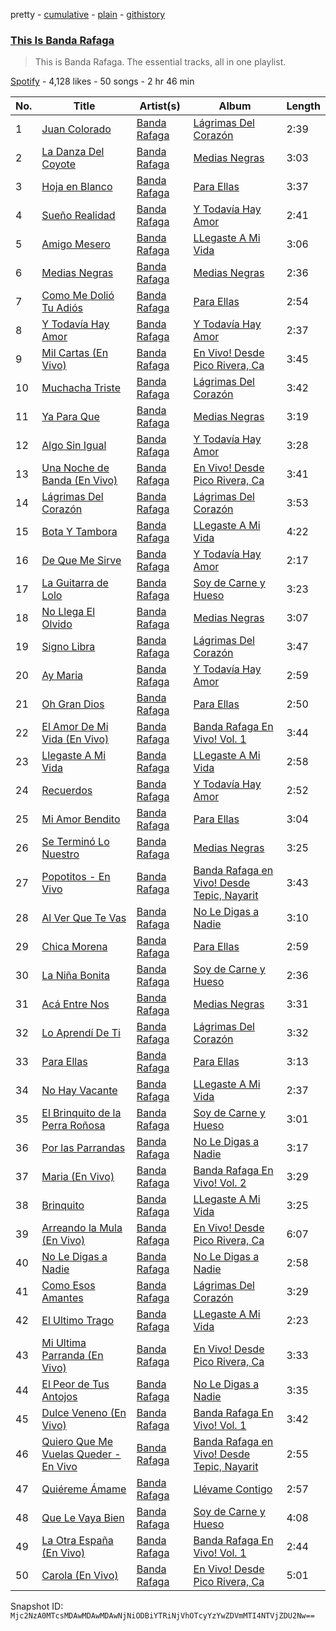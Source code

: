 pretty - [cumulative](/playlists/cumulative/37i9dQZF1DZ06evO4s7DZn.md) - [plain](/playlists/plain/37i9dQZF1DZ06evO4s7DZn) - [githistory](https://github.githistory.xyz/mackorone/spotify-playlist-archive/blob/main/playlists/plain/37i9dQZF1DZ06evO4s7DZn)

### [This Is Banda Rafaga](https://open.spotify.com/playlist/37i9dQZF1DZ06evO4s7DZn)

> This is Banda Rafaga\. The essential tracks, all in one playlist.

[Spotify](https://open.spotify.com/user/spotify) - 4,128 likes - 50 songs - 2 hr 46 min

| No. | Title | Artist(s) | Album | Length |
|---|---|---|---|---|
| 1 | [Juan Colorado](https://open.spotify.com/track/2ddBgXnu6BB9pQNTbf0v5t) | [Banda Rafaga](https://open.spotify.com/artist/7wkJfPIttlgTC5P9dLhqzJ) | [Lágrimas Del Corazón](https://open.spotify.com/album/69OJ2MI81EAxVs7alXIX82) | 2:39 |
| 2 | [La Danza Del Coyote](https://open.spotify.com/track/2mIy6LxmVeUS0WKSclC81G) | [Banda Rafaga](https://open.spotify.com/artist/7wkJfPIttlgTC5P9dLhqzJ) | [Medias Negras](https://open.spotify.com/album/2H4kDjp9o09GAy3BYh61dr) | 3:03 |
| 3 | [Hoja en Blanco](https://open.spotify.com/track/4uOfm8oGMeY0oagM3IHZGI) | [Banda Rafaga](https://open.spotify.com/artist/7wkJfPIttlgTC5P9dLhqzJ) | [Para Ellas](https://open.spotify.com/album/0PtRxQa8bn2Twomg9uwL39) | 3:37 |
| 4 | [Sueño Realidad](https://open.spotify.com/track/7Gv1d49D60wRv7n6LU6eRk) | [Banda Rafaga](https://open.spotify.com/artist/7wkJfPIttlgTC5P9dLhqzJ) | [Y Todavía Hay Amor](https://open.spotify.com/album/4DnkB5NeZ51czGipXVAkWF) | 2:41 |
| 5 | [Amigo Mesero](https://open.spotify.com/track/3xy3UDy7Yqv60LAjM8AuAB) | [Banda Rafaga](https://open.spotify.com/artist/7wkJfPIttlgTC5P9dLhqzJ) | [LLegaste A Mi Vida](https://open.spotify.com/album/7i0tEg5t19kUfUI0ZB9oYb) | 3:06 |
| 6 | [Medias Negras](https://open.spotify.com/track/1lL1b0bvPS9CrGiKrLIlFq) | [Banda Rafaga](https://open.spotify.com/artist/7wkJfPIttlgTC5P9dLhqzJ) | [Medias Negras](https://open.spotify.com/album/2H4kDjp9o09GAy3BYh61dr) | 2:36 |
| 7 | [Como Me Dolió Tu Adiós](https://open.spotify.com/track/6ftWmU96nKeUc8yvNcCHig) | [Banda Rafaga](https://open.spotify.com/artist/7wkJfPIttlgTC5P9dLhqzJ) | [Para Ellas](https://open.spotify.com/album/0PtRxQa8bn2Twomg9uwL39) | 2:54 |
| 8 | [Y Todavía Hay Amor](https://open.spotify.com/track/06lla8LEMeZ7zV4YILOpA2) | [Banda Rafaga](https://open.spotify.com/artist/7wkJfPIttlgTC5P9dLhqzJ) | [Y Todavía Hay Amor](https://open.spotify.com/album/4DnkB5NeZ51czGipXVAkWF) | 2:37 |
| 9 | [Mil Cartas \(En Vivo\)](https://open.spotify.com/track/2STXme6kGlOn40oJwgpZH4) | [Banda Rafaga](https://open.spotify.com/artist/7wkJfPIttlgTC5P9dLhqzJ) | [En Vivo! Desde Pico Rivera, Ca](https://open.spotify.com/album/4XqFliWLK6IJUXGeFVFArd) | 3:45 |
| 10 | [Muchacha Triste](https://open.spotify.com/track/6c8cEuIVJWZ251jfCunb0T) | [Banda Rafaga](https://open.spotify.com/artist/7wkJfPIttlgTC5P9dLhqzJ) | [Lágrimas Del Corazón](https://open.spotify.com/album/69OJ2MI81EAxVs7alXIX82) | 3:42 |
| 11 | [Ya Para Que](https://open.spotify.com/track/2vnldLYSPCg2gAuZRnnWjx) | [Banda Rafaga](https://open.spotify.com/artist/7wkJfPIttlgTC5P9dLhqzJ) | [Medias Negras](https://open.spotify.com/album/2H4kDjp9o09GAy3BYh61dr) | 3:19 |
| 12 | [Algo Sin Igual](https://open.spotify.com/track/0rpugJvfFm3y9UQ244wfXX) | [Banda Rafaga](https://open.spotify.com/artist/7wkJfPIttlgTC5P9dLhqzJ) | [Y Todavía Hay Amor](https://open.spotify.com/album/4DnkB5NeZ51czGipXVAkWF) | 3:28 |
| 13 | [Una Noche de Banda \(En Vivo\)](https://open.spotify.com/track/3ElZIDd1aUw8YXCmyB9FIi) | [Banda Rafaga](https://open.spotify.com/artist/7wkJfPIttlgTC5P9dLhqzJ) | [En Vivo! Desde Pico Rivera, Ca](https://open.spotify.com/album/4XqFliWLK6IJUXGeFVFArd) | 3:41 |
| 14 | [Lágrimas Del Corazón](https://open.spotify.com/track/3QGhTa9qbJbTqrNdYJMF0z) | [Banda Rafaga](https://open.spotify.com/artist/7wkJfPIttlgTC5P9dLhqzJ) | [Lágrimas Del Corazón](https://open.spotify.com/album/69OJ2MI81EAxVs7alXIX82) | 3:53 |
| 15 | [Bota Y Tambora](https://open.spotify.com/track/6Xr8tCaYqmOhnbicXfZJHL) | [Banda Rafaga](https://open.spotify.com/artist/7wkJfPIttlgTC5P9dLhqzJ) | [LLegaste A Mi Vida](https://open.spotify.com/album/7i0tEg5t19kUfUI0ZB9oYb) | 4:22 |
| 16 | [De Que Me Sirve](https://open.spotify.com/track/20WWOcsooLMpsxCroHVAEP) | [Banda Rafaga](https://open.spotify.com/artist/7wkJfPIttlgTC5P9dLhqzJ) | [Y Todavía Hay Amor](https://open.spotify.com/album/4DnkB5NeZ51czGipXVAkWF) | 2:17 |
| 17 | [La Guitarra de Lolo](https://open.spotify.com/track/3Jw3jrSecqtTkc8F4uPvV4) | [Banda Rafaga](https://open.spotify.com/artist/7wkJfPIttlgTC5P9dLhqzJ) | [Soy de Carne y Hueso](https://open.spotify.com/album/1Z0XIv35WxRIsrHFERZfBq) | 3:23 |
| 18 | [No Llega El Olvido](https://open.spotify.com/track/6tzP3K1dS3AW7b0byZwSnd) | [Banda Rafaga](https://open.spotify.com/artist/7wkJfPIttlgTC5P9dLhqzJ) | [Medias Negras](https://open.spotify.com/album/2H4kDjp9o09GAy3BYh61dr) | 3:07 |
| 19 | [Signo Libra](https://open.spotify.com/track/5KwNLf671dgPXwECPw9glC) | [Banda Rafaga](https://open.spotify.com/artist/7wkJfPIttlgTC5P9dLhqzJ) | [Lágrimas Del Corazón](https://open.spotify.com/album/69OJ2MI81EAxVs7alXIX82) | 3:47 |
| 20 | [Ay Maria](https://open.spotify.com/track/3bp4N1zh3mq0nSX2NXv6Yd) | [Banda Rafaga](https://open.spotify.com/artist/7wkJfPIttlgTC5P9dLhqzJ) | [Y Todavía Hay Amor](https://open.spotify.com/album/4DnkB5NeZ51czGipXVAkWF) | 2:59 |
| 21 | [Oh Gran Dios](https://open.spotify.com/track/3ThVhCjqErJsuajFsMLn3H) | [Banda Rafaga](https://open.spotify.com/artist/7wkJfPIttlgTC5P9dLhqzJ) | [Para Ellas](https://open.spotify.com/album/0PtRxQa8bn2Twomg9uwL39) | 2:50 |
| 22 | [El Amor De Mi Vida \(En Vivo\)](https://open.spotify.com/track/7oM97CJuWWbqVl1LB4929o) | [Banda Rafaga](https://open.spotify.com/artist/7wkJfPIttlgTC5P9dLhqzJ) | [Banda Rafaga En Vivo! Vol\. 1](https://open.spotify.com/album/2qUPiJ1BajcT1xtC3fdO4a) | 3:44 |
| 23 | [Llegaste A Mi Vida](https://open.spotify.com/track/029iHUnTzyQntyEuWzpnVX) | [Banda Rafaga](https://open.spotify.com/artist/7wkJfPIttlgTC5P9dLhqzJ) | [LLegaste A Mi Vida](https://open.spotify.com/album/7i0tEg5t19kUfUI0ZB9oYb) | 2:58 |
| 24 | [Recuerdos](https://open.spotify.com/track/4FTYTe4HEV7K7mcRLC1MlC) | [Banda Rafaga](https://open.spotify.com/artist/7wkJfPIttlgTC5P9dLhqzJ) | [Y Todavía Hay Amor](https://open.spotify.com/album/4DnkB5NeZ51czGipXVAkWF) | 2:52 |
| 25 | [Mi Amor Bendito](https://open.spotify.com/track/5gIPwxhkCDameLVPiykU8n) | [Banda Rafaga](https://open.spotify.com/artist/7wkJfPIttlgTC5P9dLhqzJ) | [Para Ellas](https://open.spotify.com/album/0PtRxQa8bn2Twomg9uwL39) | 3:04 |
| 26 | [Se Terminó Lo Nuestro](https://open.spotify.com/track/4i3HvUEFP36nhC0jw6aOr7) | [Banda Rafaga](https://open.spotify.com/artist/7wkJfPIttlgTC5P9dLhqzJ) | [Medias Negras](https://open.spotify.com/album/2H4kDjp9o09GAy3BYh61dr) | 3:25 |
| 27 | [Popotitos \- En Vivo](https://open.spotify.com/track/0Pgt6d2p8pc53Qg7iwaqDg) | [Banda Rafaga](https://open.spotify.com/artist/7wkJfPIttlgTC5P9dLhqzJ) | [Banda Rafaga en Vivo! Desde Tepic, Nayarit](https://open.spotify.com/album/43Ub9pI2gNLDPGBY1H3PAp) | 3:43 |
| 28 | [Al Ver Que Te Vas](https://open.spotify.com/track/5itRE7txzHA6KVh3YYqq7D) | [Banda Rafaga](https://open.spotify.com/artist/7wkJfPIttlgTC5P9dLhqzJ) | [No Le Digas a Nadie](https://open.spotify.com/album/7BCtUlBeAMEfqUnQayCSSO) | 3:10 |
| 29 | [Chica Morena](https://open.spotify.com/track/0PZaUXCznCRq1efUqKXLbx) | [Banda Rafaga](https://open.spotify.com/artist/7wkJfPIttlgTC5P9dLhqzJ) | [Para Ellas](https://open.spotify.com/album/0PtRxQa8bn2Twomg9uwL39) | 2:59 |
| 30 | [La Niña Bonita](https://open.spotify.com/track/1d7fUmpDbiG9YFyDWh7991) | [Banda Rafaga](https://open.spotify.com/artist/7wkJfPIttlgTC5P9dLhqzJ) | [Soy de Carne y Hueso](https://open.spotify.com/album/1Z0XIv35WxRIsrHFERZfBq) | 2:36 |
| 31 | [Acá Entre Nos](https://open.spotify.com/track/5T16vHkpTCicWVmQTOMw4m) | [Banda Rafaga](https://open.spotify.com/artist/7wkJfPIttlgTC5P9dLhqzJ) | [Medias Negras](https://open.spotify.com/album/2H4kDjp9o09GAy3BYh61dr) | 3:31 |
| 32 | [Lo Aprendí De Ti](https://open.spotify.com/track/032qb1vSAmnIvg6rz2axRo) | [Banda Rafaga](https://open.spotify.com/artist/7wkJfPIttlgTC5P9dLhqzJ) | [Lágrimas Del Corazón](https://open.spotify.com/album/69OJ2MI81EAxVs7alXIX82) | 3:32 |
| 33 | [Para Ellas](https://open.spotify.com/track/0NB5GkAROV33z5pDY7GGpu) | [Banda Rafaga](https://open.spotify.com/artist/7wkJfPIttlgTC5P9dLhqzJ) | [Para Ellas](https://open.spotify.com/album/0PtRxQa8bn2Twomg9uwL39) | 3:13 |
| 34 | [No Hay Vacante](https://open.spotify.com/track/1dLLZZ5dt0YfSHjIQ24rB1) | [Banda Rafaga](https://open.spotify.com/artist/7wkJfPIttlgTC5P9dLhqzJ) | [LLegaste A Mi Vida](https://open.spotify.com/album/7i0tEg5t19kUfUI0ZB9oYb) | 2:37 |
| 35 | [El Brinquito de la Perra Roñosa](https://open.spotify.com/track/5t1g30K4DhRSkiIgichk5f) | [Banda Rafaga](https://open.spotify.com/artist/7wkJfPIttlgTC5P9dLhqzJ) | [Soy de Carne y Hueso](https://open.spotify.com/album/1Z0XIv35WxRIsrHFERZfBq) | 3:01 |
| 36 | [Por las Parrandas](https://open.spotify.com/track/7gi9iHWtxeFMTTq3LUo9Up) | [Banda Rafaga](https://open.spotify.com/artist/7wkJfPIttlgTC5P9dLhqzJ) | [No Le Digas a Nadie](https://open.spotify.com/album/7BCtUlBeAMEfqUnQayCSSO) | 3:17 |
| 37 | [Maria \(En Vivo\)](https://open.spotify.com/track/2h365HybcKLxGGyyTphQhy) | [Banda Rafaga](https://open.spotify.com/artist/7wkJfPIttlgTC5P9dLhqzJ) | [Banda Rafaga En Vivo! Vol\. 2](https://open.spotify.com/album/3FEiGlYvGOUMf4w0HA0EDr) | 3:29 |
| 38 | [Brinquito](https://open.spotify.com/track/3v8nP78dVokQOUkABtUKBR) | [Banda Rafaga](https://open.spotify.com/artist/7wkJfPIttlgTC5P9dLhqzJ) | [LLegaste A Mi Vida](https://open.spotify.com/album/7i0tEg5t19kUfUI0ZB9oYb) | 3:25 |
| 39 | [Arreando la Mula \(En Vivo\)](https://open.spotify.com/track/2EkP0U9x1onGPj26aeIdvb) | [Banda Rafaga](https://open.spotify.com/artist/7wkJfPIttlgTC5P9dLhqzJ) | [En Vivo! Desde Pico Rivera, Ca](https://open.spotify.com/album/4XqFliWLK6IJUXGeFVFArd) | 6:07 |
| 40 | [No Le Digas a Nadie](https://open.spotify.com/track/31X7Ra9TlstdzHE4zTaEJu) | [Banda Rafaga](https://open.spotify.com/artist/7wkJfPIttlgTC5P9dLhqzJ) | [No Le Digas a Nadie](https://open.spotify.com/album/7BCtUlBeAMEfqUnQayCSSO) | 2:58 |
| 41 | [Como Esos Amantes](https://open.spotify.com/track/3VuLKZImxOy2bpMaA6ECB0) | [Banda Rafaga](https://open.spotify.com/artist/7wkJfPIttlgTC5P9dLhqzJ) | [Lágrimas Del Corazón](https://open.spotify.com/album/69OJ2MI81EAxVs7alXIX82) | 3:29 |
| 42 | [El Ultimo Trago](https://open.spotify.com/track/4pJvdhRnOhkK6JwRXcUEO0) | [Banda Rafaga](https://open.spotify.com/artist/7wkJfPIttlgTC5P9dLhqzJ) | [LLegaste A Mi Vida](https://open.spotify.com/album/7i0tEg5t19kUfUI0ZB9oYb) | 2:23 |
| 43 | [Mi Ultima Parranda \(En Vivo\)](https://open.spotify.com/track/7n9VbJdI8uT7Wh3qi0eWdd) | [Banda Rafaga](https://open.spotify.com/artist/7wkJfPIttlgTC5P9dLhqzJ) | [En Vivo! Desde Pico Rivera, Ca](https://open.spotify.com/album/4XqFliWLK6IJUXGeFVFArd) | 3:33 |
| 44 | [El Peor de Tus Antojos](https://open.spotify.com/track/39TLzNkNXqhNe0E3zvOHWl) | [Banda Rafaga](https://open.spotify.com/artist/7wkJfPIttlgTC5P9dLhqzJ) | [No Le Digas a Nadie](https://open.spotify.com/album/7BCtUlBeAMEfqUnQayCSSO) | 3:35 |
| 45 | [Dulce Veneno \(En Vivo\)](https://open.spotify.com/track/33ohDUP2ekfFkKMsSnfXPS) | [Banda Rafaga](https://open.spotify.com/artist/7wkJfPIttlgTC5P9dLhqzJ) | [Banda Rafaga En Vivo! Vol\. 1](https://open.spotify.com/album/2qUPiJ1BajcT1xtC3fdO4a) | 3:42 |
| 46 | [Quiero Que Me Vuelas Queder \- En Vivo](https://open.spotify.com/track/2DooiJlsHLN4pUnxHgAkqK) | [Banda Rafaga](https://open.spotify.com/artist/7wkJfPIttlgTC5P9dLhqzJ) | [Banda Rafaga en Vivo! Desde Tepic, Nayarit](https://open.spotify.com/album/43Ub9pI2gNLDPGBY1H3PAp) | 2:55 |
| 47 | [Quiéreme Ámame](https://open.spotify.com/track/6cFIyDNYKW4nCog6YoFz6V) | [Banda Rafaga](https://open.spotify.com/artist/7wkJfPIttlgTC5P9dLhqzJ) | [Llévame Contigo](https://open.spotify.com/album/4qMiExdPt18UlftnXrZitv) | 2:57 |
| 48 | [Que Le Vaya Bien](https://open.spotify.com/track/7cVpSomkGnX5IpQbeP1vXB) | [Banda Rafaga](https://open.spotify.com/artist/7wkJfPIttlgTC5P9dLhqzJ) | [Soy de Carne y Hueso](https://open.spotify.com/album/1Z0XIv35WxRIsrHFERZfBq) | 4:08 |
| 49 | [La Otra España \(En Vivo\)](https://open.spotify.com/track/78ZsuXjwAzs0hezu9LYQ5B) | [Banda Rafaga](https://open.spotify.com/artist/7wkJfPIttlgTC5P9dLhqzJ) | [Banda Rafaga En Vivo! Vol\. 1](https://open.spotify.com/album/2qUPiJ1BajcT1xtC3fdO4a) | 2:44 |
| 50 | [Carola \(En Vivo\)](https://open.spotify.com/track/3Z5Z9x4pwlSM2OG2cccr5c) | [Banda Rafaga](https://open.spotify.com/artist/7wkJfPIttlgTC5P9dLhqzJ) | [En Vivo! Desde Pico Rivera, Ca](https://open.spotify.com/album/4XqFliWLK6IJUXGeFVFArd) | 5:01 |

Snapshot ID: `Mjc2NzA0MTcsMDAwMDAwMDAwNjNiODBiYTRiNjVhOTcyYzYwZDVmMTI4NTVjZDU2Nw==`
